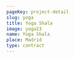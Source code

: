 ```yaml
---
pageKey: project-detail
slug: yoga
title: Yoga Shala
image: yoga23
name: Yoga Shala
place: Madrid
type: contract
---
```

